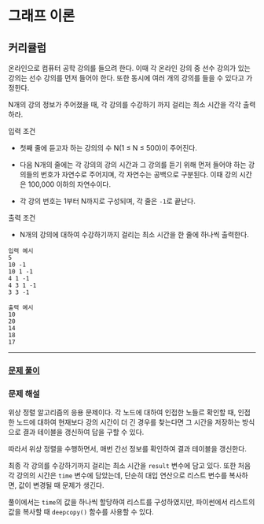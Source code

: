 # 그래프 이론

## 커리큘럼

온라인으로 컴퓨터 공학 강의를 들으려 한다. 이때 각 온라인 강의 중 선수 강의가 있는 강의는 선수 강의를 먼저 들어야 한다. 또한 동시에 여러 개의 강의를 들을 수 있다고 가정한다.

N개의 강의 정보가 주어졌을 때, 각 강의를 수강하기 까지 걸리는 최소 시간을 각각 출력하라.

입력 조건

- 첫째 줄에 듣고자 하는 강의의 수 N(1 ≤ N ≤ 500)이 주어진다.

- 다음 N개의 줄에는 각 강의의 강의 시간과 그 강의를 듣기 위해 먼저 들어야 하는 강의들의 번호가 자연수로 주어지며, 각 자연수는 공백으로 구분된다. 이때 강의 시간은 100,000 이하의 자연수이다.

- 각 강의 번호는 1부터 N까지로 구성되며, 각 줄은 `-1`로 끝난다.

출력 조건

- N개의 강의에 대하여 수강하기까지 걸리는 최소 시간을 한 줄에 하나씩 출력한다.

```
입력 예시
5
10 -1
10 1 -1
4 1 -1
4 3 1 -1
3 3 -1
```

```
출력 예시
10
20
14
18
17
```

---

### [문제 풀이](./9-3.py)

### 문제 해설

위상 정렬 알고리즘의 응용 문제이다. 각 노드에 대하여 인접한 노들르 확인할 때, 인접한 노드에 대하여 현재보다 강의 시간이 더 긴 경우를 찾는다면 그 시간을 저장하는 방식으로 결과 테이블을 갱신하여 답을 구할 수 있다.

따라서 위상 정렬을 수행하면서, 매번 간선 정보를 확인하여 결과 테이블을 갱신한다.

최종 각 강의를 수강하기까지 걸리는 최소 시간을 `result` 변수에 담고 있다. 또한 처음 각 강의의 시간은 `time` 변수에 담았는데, 단순히 대입 연산으로 리스트 변수를 복사하면, 값이 변경될 때 문제가 생긴다.

풀이에서는 `time`의 값을 하나씩 할당하여 리스트를 구성하였지만, 파이썬에서 리스트의 값을 복사할 때 `deepcopy()` 함수를 사용할 수 있다.
